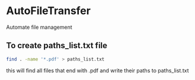 # AutoFileTransfer
Automate file management


## To create paths_list.txt file
```bash
find . -name '*.pdf' > paths_list.txt
```

this will find all files that end with .pdf and write their paths to paths_list.txt
